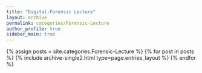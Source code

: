 ```yaml
---
title: "Digital-Forensic Lecture"
layout: archive
permalink: categories/Forensic-Lecture
author_profile: true
sidebar_main: true
---
```


{% assign posts = site.categories.Forensic-Lecture %}
{% for post in posts %} {% include archive-single2.html type=page.entries_layout %} {% endfor %}
